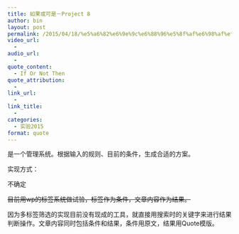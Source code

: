 ```yaml
---
title: 如果或可是－Project 8
author: bin
layout: post
permalink: /2015/04/18/%e5%a6%82%e6%9e%9c%e6%88%96%e5%8f%af%e6%98%af%ef%bc%8dproject-8/
video_url:
  - 
audio_url:
  - 
quote_content:
  - If Or Not Then
quote_attribution:
  - 
link_url:
  - 
link_title:
  - 
categories:
  - 实验2015
format: quote
---
```

是一个管理系统。根据输入的规则、目前的条件，生成合适的方案。

<!--more-->

实现方式：

不确定

<del>目前用wp的标签系统做试验，标签作为条件，文章内容作为结果。</del>

因为多标签筛选的实现目前没有现成的工具，就直接用搜索时的关键字来进行结果判断操作。文章内容同时包括条件和结果，条件用原文，结果用Quote模版。